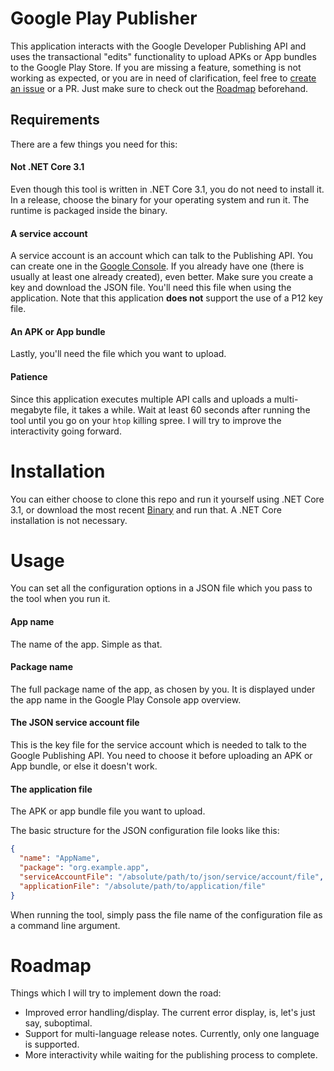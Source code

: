 # Google Play Publisher

This application interacts with the Google Developer Publishing API and uses the transactional "edits" functionality to upload APKs or App bundles to the Google Play Store.
If you are missing a feature, something is not working as expected, or you are in need of clarification, feel free to [create an issue](https://github.com/CollinAlpert/google-play-publisher-dotnet-cli/issues/new) or a PR. Just make sure to check out the [Roadmap](#roadmap) beforehand.

## Requirements
There are a few things you need for this:
#### Not .NET Core 3.1 
Even though this tool is written in .NET Core 3.1, you do not need to install it. In a release, choose the binary for your operating system and run it. The runtime is packaged inside the binary.

#### A service account
A service account is an account which can talk to the Publishing API. You can create one in the [Google Console](https://console.cloud.google.com/apis/credentials). If you already have one (there is usually at least one already created), even better. Make sure you create a key and download the JSON file. You'll need this file when using the application. Note that this application **does not** support the use of a P12 key file. 

#### An APK or App bundle
Lastly, you'll need the file which you want to upload.

#### Patience
Since this application executes multiple API calls and uploads a multi-megabyte file, it takes a while. Wait at least 60 seconds after running the tool until you go on your `htop` killing spree.
I will try to improve the interactivity going forward.

# Installation
You can either choose to clone this repo and run it yourself using .NET Core 3.1, or download the most recent [Binary](https://github.com/CollinAlpert/google-play-publisher-dotnet-cli/releases/latest) and run that. A .NET Core installation is not necessary.

# Usage
You can set all the configuration options in a JSON file which you pass to the tool when you run it.

#### App name
The name of the app. Simple as that.

#### Package name
The full package name of the app, as chosen by you. It is displayed under the app name in the Google Play Console app overview.

#### The JSON service account file
This is the key file for the service account which is needed to talk to the Google Publishing API. You need to choose it before uploading an APK or App bundle, or else it doesn't work.

#### The application file
The APK or app bundle file you want to upload.

The basic structure for the JSON configuration file looks like this:

```json
{
  "name": "AppName",
  "package": "org.example.app",
  "serviceAccountFile": "/absolute/path/to/json/service/account/file",
  "applicationFile": "/absolute/path/to/application/file"
}
``` 

When running the tool, simply pass the file name of the configuration file as a command line argument.

# Roadmap
Things which I will try to implement down the road:
- Improved error handling/display. The current error display, is, let's just say, suboptimal.
- Support for multi-language release notes. Currently, only one language is supported.
- More interactivity while waiting for the publishing process to complete.